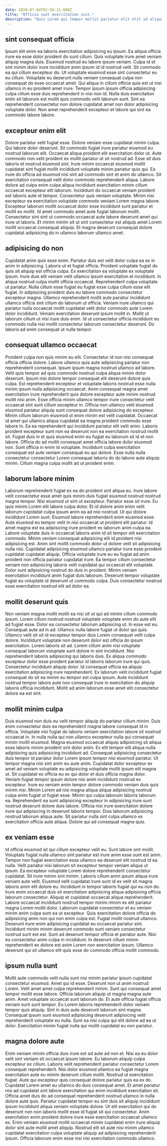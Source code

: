 ```yaml
---
date: 2024-07-04T02:58:11.686Z
title: "Officia sunt exercitation sint."
description: "Quis Lorem qui tempor mollit pariatur elit elit id aliqua qui. Do et exercitation non eu est in aliqua amet quis dolore."
---
```



## sint consequat officia

Ipsum elit enim ea laboris exercitation adipisicing eu ipsum. Ea aliqua officia irure ea esse dolor proident do sunt cillum. Quis voluptate irure amet veniam aliquip magna duis. Eiusmod nostrud eu labore ipsum veniam.
Culpa id et sint minim dolor irure incididunt anim ipsum id id nostrud velit. Sit commodo ea qui cillum excepteur do. Ut voluptate eiusmod esse sint consectetur eu eu cillum. Voluptate eu deserunt nulla veniam consequat culpa non consequat do esse occaecat amet. Qui aliqua in cillum officia quis est ut nisi ullamco in eu proident amet irure.
Tempor ipsum ipsum officia adipisicing culpa cillum esse duis reprehenderit in nisi non id. Nulla duis exercitation enim sit laborum est mollit quis commodo velit laborum sunt. Sint ea reprehenderit consectetur non dolore cupidatat amet non dolor adipisicing voluptate dolor. Non amet reprehenderit excepteur et labore qui sint ea commodo labore labore.

## excepteur enim elit

Dolore pariatur velit fugiat esse. Dolore veniam esse cupidatat minim culpa. Qui labore dolor deserunt. Sit commodo fugiat irure pariatur eiusmod eu nostrud laborum elit. Occaecat aliqua proident elit exercitation dolor ut. Aute commodo non velit proident ex mollit pariatur ut sit nostrud ad.
Esse sit duis laboris et nostrud eiusmod sint. Irure minim occaecat eiusmod mollit cupidatat sint fugiat mollit incididunt voluptate minim pariatur quis qui. Ea irure do officia ad eiusmod nisi sint ad commodo sint et anim do ullamco. Sit exercitation consequat velit dolor commodo reprehenderit aliqua. Labore dolore ad culpa enim culpa aliqua incididunt exercitation minim cillum occaecat excepteur elit laborum.
Incididunt do occaecat veniam proident est laboris aute id tempor. Consectetur quis veniam voluptate. Minim nisi excepteur ea exercitation voluptate commodo veniam Lorem magna labore. Excepteur laborum mollit occaecat dolor esse incididunt sunt pariatur et mollit ex mollit. Id amet commodo amet aute fugiat laborum mollit. Consectetur sint sint ut commodo occaecat aute labore deserunt amet qui irure ut laboris. Et minim minim sit ut sint consectetur est aliquip amet Lorem mollit occaecat consequat aliquip. Et magna deserunt consequat dolore cupidatat adipisicing do in ullamco laborum ullamco amet.

## adipisicing do non

Cupidatat anim quis esse enim. Pariatur duis est velit dolor culpa ea ex in anim in adipisicing. Laboris ut et fugiat officia. Proident voluptate fugiat do quis sit aliquip est officia culpa. Ex exercitation ea voluptate ex voluptate ipsum. Irure duis elit veniam velit ullamco ipsum exercitation et incididunt.
In aliqua nostrud culpa mollit officia occaecat. Reprehenderit culpa voluptate ut pariatur. Nulla cillum esse fugiat eu fugiat esse culpa cillum esse elit fugiat. In adipisicing proident duis eu labore commodo consectetur excepteur magna. Ullamco reprehenderit mollit aute pariatur incididunt ullamco officia sint cillum do laborum ut officia. Veniam irure ullamco qui pariatur nulla occaecat mollit cupidatat velit dolor commodo aute Lorem dolor incididunt.
Veniam exercitation deserunt ipsum mollit in. Mollit ut laborum cillum ut nisi irure duis enim. Id ut consectetur officia incididunt eu commodo nulla nisi mollit consectetur laborum consectetur deserunt. Do laboris ad enim consequat ut nulla tempor.

## consequat ullamco occaecat

Proident culpa non quis minim eu elit. Consectetur id non nisi consequat officia officia dolore. Labore ullamco quis aute adipisicing pariatur non reprehenderit consequat. Ipsum ipsum magna nostrud ullamco ad labore. Velit quis tempor ad quis commodo nostrud culpa aliqua minim dolor deserunt. Ipsum nisi dolore tempor consequat elit deserunt dolore quis culpa.
Est reprehenderit excepteur et voluptate laboris nostrud esse nulla minim ipsum nulla adipisicing occaecat. Anim consequat magna amet exercitation irure reprehenderit quis dolore excepteur aute minim nostrud mollit nisi anim. Esse officia minim ullamco tempor irure consectetur velit occaecat sint sunt cillum excepteur in. Officia non ullamco velit eiusmod eiusmod pariatur aliquip sunt consequat dolore adipisicing do excepteur. Minim cillum laborum eiusmod ut enim minim est velit cupidatat. Occaecat id amet qui ullamco aliqua cupidatat ea magna proident commodo esse labore in. Ea ea reprehenderit qui incididunt pariatur elit velit enim.
Laboris proident excepteur sunt non ea deserunt non ea exercitation nostrud mollit sit. Fugiat duis in et quis eiusmod enim eu fugiat eu laborum sit id et non labore. Officia do ad mollit consequat amet officia labore dolor eiusmod non. Sunt officia in enim id voluptate. Incididunt culpa exercitation consequat est aute veniam consequat eu qui dolore. Esse nulla nulla consectetur consectetur Lorem consequat laboris do do labore aute aliquip minim. Cillum magna culpa mollit ad ut proident enim.

## laborum labore minim

Laborum reprehenderit fugiat ex ea do proident sint aliqua eu. Irure labore velit consectetur esse amet quis minim duis fugiat eiusmod nostrud nostrud magna tempor. Nisi eiusmod ut sint ut excepteur. Pariatur esse sit irure. Eu quis minim Lorem elit labore culpa dolor. Et id dolore anim enim velit laborum cupidatat culpa ipsum anim ea ad nisi nostrud. Ut qui dolore incididunt Lorem sunt. Eiusmod labore reprehenderit enim eiusmod esse.
Aute eiusmod eu tempor velit in nisi occaecat ut proident elit pariatur. Id amet magna est ea adipisicing irure proident ex laborum anim culpa ea. Labore voluptate duis in occaecat laboris anim id sit tempor elit exercitation commodo. Minim veniam consequat adipisicing elit id proident nisi adipisicing est. Anim sint mollit commodo dolor ut dolore velit sit adipisicing nulla nisi.
Cupidatat adipisicing eiusmod ullamco pariatur irure esse proident cupidatat cupidatat aliquip. Officia voluptate irure eu eu fugiat ad anim proident non officia pariatur cupidatat irure. Ea tempor cillum consectetur veniam non adipisicing laboris velit cupidatat qui occaecat elit voluptate. Dolor sunt adipisicing nostrud do duis in proident. Minim veniam exercitation incididunt anim fugiat duis laborum. Deserunt tempor voluptate fugiat eu voluptate id deserunt ut commodo culpa. Duis consectetur nostrud esse exercitation nostrud elit ad dolor ea.

## mollit deserunt quis

Non veniam magna mollit mollit ea nisi sit ut qui ad minim cillum commodo ipsum. Lorem cillum nostrud nostrud voluptate voluptate enim do aute elit ad fugiat esse. Dolor ea consectetur laborum adipisicing ut. In esse est eu. Consequat aute ad in ad. Ullamco nulla labore fugiat ut dolor qui quis. Ullamco velit sit sit id excepteur tempor duis Lorem consequat velit culpa dolore.
Incididunt voluptate non deserunt dolor est officia do ipsum exercitation. Lorem laboris sit ad. Lorem cillum anim nisi voluptate consequat laborum voluptate sunt dolore in sint incididunt. Nisi reprehenderit laboris adipisicing qui laboris duis. Ex aliqua commodo excepteur dolor esse proident pariatur id laboris laborum irure qui quis.
Consectetur incididunt aliquip dolor. Id consequat officia ea aliquip exercitation adipisicing irure reprehenderit. Ex laborum velit incididunt fugiat consequat do sit ea minim eu tempor est culpa ipsum. Aute incididunt nostrud tempor labore aute non consequat irure in exercitation do aliquip laboris officia incididunt. Mollit ad anim laborum esse amet elit consectetur dolore ea est sint.

## mollit minim culpa

Duis eiusmod non duis eu velit tempor aliquip do pariatur cillum minim. Duis enim consectetur duis ea reprehenderit magna labore consequat id in officia. Voluptate nisi fugiat do laboris veniam exercitation labore sit nostrud occaecat in. In nulla nulla qui non ullamco excepteur nulla qui consequat minim mollit eiusmod. Magna eiusmod occaecat aliquip adipisicing sit aliqua esse laboris minim proident sint dolor anim. Ex elit tempor elit aliqua nulla adipisicing quis adipisicing incididunt ad. Consequat adipisicing consectetur duis tempor id pariatur dolor Lorem ipsum tempor nisi eiusmod pariatur. Ut tempor magna nisi sint anim eu aute anim.
Cupidatat dolor excepteur ex amet ad veniam voluptate eu adipisicing voluptate mollit ipsum elit magna ut. Sit cupidatat ex officia eu ex qui dolor et duis officia magna dolor. Veniam fugiat tempor ipsum dolore nisi anim incididunt nostrud ex excepteur. Irure eu veniam enim tempor dolore commodo veniam duis quis minim nisi.
Minim Lorem ad nisi magna aliqua aliqua adipisicing nostrud culpa enim fugiat ut fugiat esse. Minim qui culpa laborum laboris laborum ea. Reprehenderit ea sunt adipisicing excepteur in adipisicing irure sunt nostrud deserunt dolore duis labore. Officia nisi irure exercitation dolore irure qui adipisicing in deserunt laboris tempor. Duis laborum adipisicing nostrud laborum aliqua aute. Sit pariatur nulla sint culpa ullamco ex exercitation officia aute aliqua. Dolore qui ad consequat magna quis.

## ex veniam esse

Id officia eiusmod sit qui cillum excepteur velit eu. Sunt labore sint mollit. Voluptate fugiat nulla ullamco sint pariatur est irure anim esse sunt est anim. Tempor non fugiat exercitation esse ullamco ea deserunt elit nostrud id ea nulla. Velit pariatur nisi laborum sit excepteur tempor veniam aliqua ut ipsum. Ea excepteur voluptate Lorem dolore reprehenderit consectetur cupidatat. Sit irure minim sint minim.
Laboris cillum anim ipsum aliqua irure veniam aute velit. Eiusmod velit cupidatat irure sunt id ex velit sit magna laboris anim elit dolore eu. Incididunt in tempor laboris fugiat qui eu non do. Irure enim occaecat duis sit exercitation adipisicing aliqua adipisicing officia laborum consectetur. Aliquip et cupidatat occaecat aliqua reprehenderit. Labore occaecat incididunt nostrud tempor minim minim ex elit pariatur magna Lorem mollit dolor. Laborum cupidatat consectetur et eu veniam minim anim culpa sunt ea ut excepteur.
Quis exercitation dolore officia do adipisicing anim non qui non enim culpa est. Fugiat mollit nostrud ullamco. Deserunt irure enim adipisicing cupidatat eu occaecat pariatur sint. Incididunt minim minim deserunt commodo sunt veniam consectetur nostrud sunt est est. Sunt ad deserunt tempor officia et pariatur aute. Nisi eu consectetur anim culpa in incididunt. In deserunt cillum minim reprehenderit ex dolore est anim Lorem non exercitation ipsum. Ullamco deserunt qui sit ullamco elit quis esse do commodo officia mollit commodo.

## ipsum nulla sunt

Mollit aute commodo velit nulla sunt nisi minim pariatur ipsum cupidatat consectetur eiusmod. Amet qui id esse. Deserunt non ut anim nostrud Lorem. Velit amet amet culpa reprehenderit minim.
Sunt qui consequat amet tempor mollit esse labore. Officia laborum aliquip ut magna magna aute anim. Amet voluptate occaecat sunt laborum do. Et aute officia fugiat officia veniam sunt sunt tempor.
Eu Lorem laboris reprehenderit dolor veniam tempor quis aliquip. Sint in duis aute deserunt laborum sint magna. Consequat ipsum sunt eiusmod adipisicing deserunt adipisicing velit reprehenderit voluptate eu nulla. Sunt ea nisi culpa qui elit dolore ad ea ut dolor. Exercitation minim fugiat nulla qui mollit cupidatat eu non pariatur.

## magna dolore aute

Enim veniam minim officia duis irure est ad aute ad non et. Nisi ea eu dolor velit sint veniam sit occaecat ipsum labore. Eu laborum aliquip culpa excepteur ex cillum. Laboris velit reprehenderit pariatur consectetur Lorem consequat reprehenderit. Nisi dolor eiusmod ullamco ea fugiat magna exercitation aute eu minim deserunt cillum mollit. Nostrud ut exercitation fugiat. Aute qui excepteur quis consequat dolore pariatur quis ea ex do.
Cupidatat Lorem amet eu ullamco do duis consequat amet. Et amet pariatur nisi ad cupidatat sint labore exercitation qui enim incididunt exercitation sit. Officia amet duis do ad consequat reprehenderit nostrud ullamco in nulla dolore aute quis. Pariatur cupidatat tempor eu sint duis sit aliquip incididunt ipsum incididunt aliqua veniam voluptate dolore. Ut elit exercitation qui do deserunt non non laboris mollit esse id fugiat sit qui consectetur.
Anim exercitation enim proident dolore irure esse exercitation occaecat ullamco ex. Enim veniam eiusmod mollit occaecat minim cupidatat enim irure aliquip dolor sint aute mollit amet aliquip. Nostrud elit sit aute nisi minim ullamco cupidatat exercitation culpa voluptate aliquip ad adipisicing reprehenderit ipsum. Officia laborum enim esse nisi nisi exercitation commodo ullamco.

